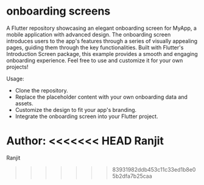 # onboarding screens

A Flutter repository showcasing an elegant onboarding screen for MyApp, a mobile application with advanced design. The onboarding screen introduces users to the app's features through a series of visually appealing pages, guiding them through the key functionalities. Built with Flutter's Introduction Screen package, this example provides a smooth and engaging onboarding experience. Feel free to use and customize it for your own projects!

Usage:

* Clone the repository.
* Replace the placeholder content with your own onboarding data and assets.
* Customize the design to fit your app's branding.
* Integrate the onboarding screen into your Flutter project.

Author:
<<<<<<< HEAD
Ranjit
=======
Ranjit
>>>>>>> 83931982ddb453c11c33ed1b8e05b2dfa7b25caa
